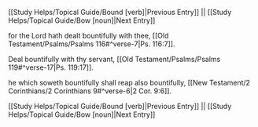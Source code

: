 [[Study Helps/Topical Guide/Bound [verb]|Previous Entry]]  ||  [[Study Helps/Topical Guide/Bow [noun]|Next Entry]]

 for the Lord hath dealt bountifully with thee, [[Old Testament/Psalms/Psalms 116#^verse-7|Ps. 116:7]].

 Deal bountifully with thy servant, [[Old Testament/Psalms/Psalms 119#^verse-17|Ps. 119:17]].

 he which soweth bountifully shall reap also bountifully, [[New Testament/2 Corinthians/2 Corinthians 9#^verse-6|2 Cor. 9:6]].

[[Study Helps/Topical Guide/Bound [verb]|Previous Entry]]  ||  [[Study Helps/Topical Guide/Bow [noun]|Next Entry]]